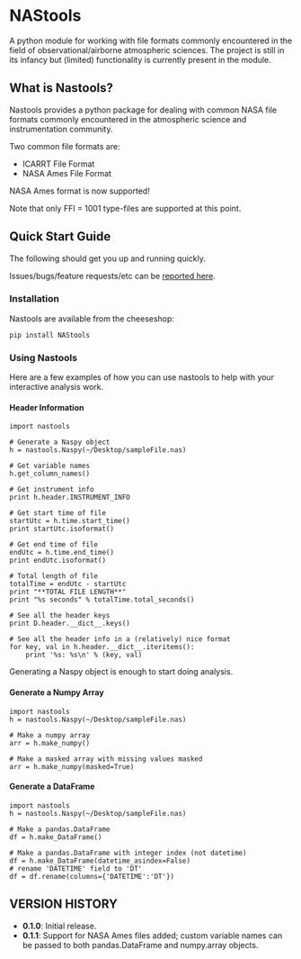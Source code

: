 # NAStools #

A python module for working with file formats commonly encountered in the field of observational/airborne atmospheric sciences. The project is still in its infancy but (limited) functionality is currently present in the module.


## What is Nastools? ##

Nastools provides a python package for dealing with common NASA file formats commonly encountered in the atmospheric science and instrumentation community.

Two common file formats are:

* ICARRT File Format
* NASA Ames File Format


NASA Ames format is now supported! 

Note that only FFI = 1001 type-files are supported at this point.

## Quick Start Guide ##

The following should get you up and running quickly.

Issues/bugs/feature requests/etc can be [reported here](https://github.com/asobrien/NAStools/issues).


### Installation ###

Nastools are available from the cheeseshop:

    pip install NAStools


### Using Nastools ###

Here are a few examples of how you can use nastools to help with your interactive analysis work.

#### Header Information ####

    import nastools
    
    # Generate a Naspy object
    h = nastools.Naspy(~/Desktop/sampleFile.nas)
    
    # Get variable names
    h.get_column_names()
    
    # Get instrument info
    print h.header.INSTRUMENT_INFO
    
    # Get start time of file
    startUtc = h.time.start_time()
    print startUtc.isoformat()
    
    # Get end time of file
    endUtc = h.time.end_time()
    print endUtc.isoformat()
    
    # Total length of file
    totalTime = endUtc - startUtc
    print "**TOTAL FILE LENGTH**"
    print "%s seconds" % totalTime.total_seconds()
    
    # See all the header keys
    print D.header.__dict__.keys()
    
    # See all the header info in a (relatively) nice format
    for key, val in h.header.__dict__.iteritems():
        print '%s: %s\n' % (key, val)
    
Generating a Naspy object is enough to start doing analysis.


#### Generate a Numpy Array ####

    import nastools
    h = nastools.Naspy(~/Desktop/sampleFile.nas)
    
    # Make a numpy array
    arr = h.make_numpy()
    
    # Make a masked array with missing values masked
    arr = h.make_numpy(masked=True)
    

#### Generate a DataFrame ####

    import nastools
    h = nastools.Naspy(~/Desktop/sampleFile.nas)
    
    # Make a pandas.DataFrame
    df = h.make_DataFrame()
    
    # Make a pandas.DataFrame with integer index (not datetime)
    df = h.make_DataFrame(datetime_asindex=False)
    # rename 'DATETIME' field to 'DT'
    df = df.rename(columns={'DATETIME':'DT'})
    

## VERSION HISTORY ##

* **0.1.0**: Initial release.
* **0.1.1**: Support for NASA Ames files added; custom variable names can be passed to both pandas.DataFrame and numpy.array objects.
    















